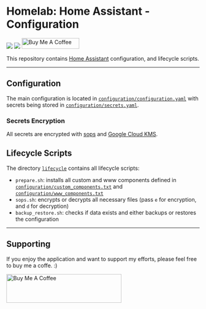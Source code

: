 # Homelab: Home Assistant - Configuration

[![](https://img.shields.io/github/license/muhlba91/homelab-home-assistant-configuration?style=for-the-badge)](LICENSE.md)
[![](https://img.shields.io/github/actions/workflow/status/muhlba91/homelab-home-assistant-configuration/verify.yml?style=for-the-badge)](https://github.com/muhlba91/homelab-home-assistant-configuration/actions/workflows/verify.yml)
<a href="https://www.buymeacoffee.com/muhlba91" target="_blank"><img src="https://cdn.buymeacoffee.com/buttons/default-orange.png" alt="Buy Me A Coffee" height="28" width="150"></a>

This repository contains [Home Assistant](http://home-assistant.io) configuration, and lifecycle scripts.

---

## Configuration

The main configuration is located in [`configuration/configuration.yaml`](configuration/configuration.yaml) with secrets being stored in [`configuration/secrets.yaml`](configuration/secrets.yaml).

### Secrets Encryption

All secrets are encrypted with [sops](https://github.com/mozilla/sops) and [Google Cloud KMS](https://cloud.google.com/security-key-management).

## Lifecycle Scripts

The directory [`lifecycle`](lifecycle/) contains all lifecycle scripts:

- `prepare.sh`: installs all custom and www components defined in [`configuration/custom_components.txt`](configuration/custom_components.txt) and [`configuration/www_components.txt`](configuration/www_components.txt)
- `sops.sh`: encrypts or decrypts all necessary files (pass `e` for encryption, and `d` for decryption)
- `backup_restore.sh`: checks if data exists and either backups or restores the configuration

---

## Supporting

If you enjoy the application and want to support my efforts, please feel free to buy me a coffe. :)

<a href="https://www.buymeacoffee.com/muhlba91" target="_blank"><img src="https://cdn.buymeacoffee.com/buttons/default-orange.png" alt="Buy Me A Coffee" height="75" width="300"></a>
